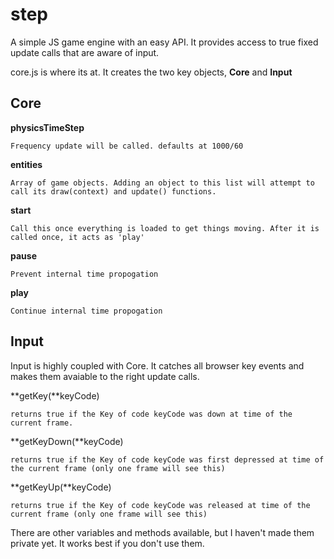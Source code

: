 step
===========

A simple JS game engine with an easy API. It provides access to true fixed update calls that are aware of input.

core.js is where its at. It creates the two key objects, **Core** and **Input**

## Core

  **physicsTimeStep**
  
    Frequency update will be called. defaults at 1000/60
  
  **entities**
    
    Array of game objects. Adding an object to this list will attempt to call its draw(context) and update() functions.
  
  **start**
    
    Call this once everything is loaded to get things moving. After it is called once, it acts as 'play'
  
  **pause**
    
    Prevent internal time propogation
  
  **play**
    
    Continue internal time propogation


## Input

Input is highly coupled with Core. It catches all browser key events and makes them avaiable to the right update calls.
  
  **getKey(**keyCode)
    
    returns true if the Key of code keyCode was down at time of the current frame.
  
  **getKeyDown(**keyCode)
    
    returns true if the Key of code keyCode was first depressed at time of the current frame (only one frame will see this)
  
  **getKeyUp(**keyCode)
    
    returns true if the Key of code keyCode was released at time of the current frame (only one frame will see this)

There are other variables and methods available, but I haven't made them private yet. It works best if you don't use them.
